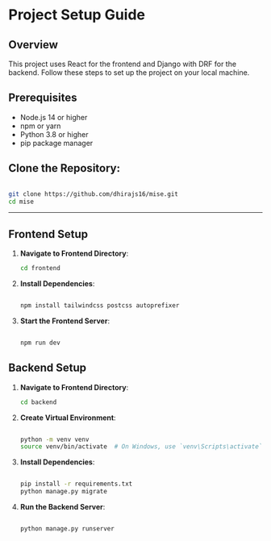# **Project Setup Guide**

## Overview
This project uses React for the frontend and Django with DRF for the backend. Follow these steps to set up the project on your local machine.

## Prerequisites
- Node.js 14 or higher
- npm or yarn
- Python 3.8 or higher
- pip package manager

## Clone the Repository:
   ```bash

   git clone https://github.com/dhirajs16/mise.git
   cd mise

   ```
<hr>


## **Frontend Setup**

1. **Navigate to Frontend Directory**:
   ```bash
   cd frontend
   ```

2. **Install Dependencies**:
   ```bash

   npm install tailwindcss postcss autoprefixer

   ```

3. **Start the Frontend Server**:
   ```bash

   npm run dev

   ```


## **Backend Setup**

1. **Navigate to Frontend Directory**:
   ```bash
   cd backend
   ```

2. **Create Virtual Environment**:

   ```bash

   python -m venv venv
   source venv/bin/activate  # On Windows, use `venv\Scripts\activate`

   ```

3. **Install Dependencies**:
   ```bash
   
   pip install -r requirements.txt
   python manage.py migrate
   
   ```

4. **Run the Backend Server**:
   ```bash

   python manage.py runserver

   ```
